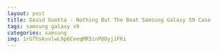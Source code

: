```yaml
---
layout: post
title: David Guetta - Nothing But The Beat Samsung Galaxy S9 Case
tags: samsung galaxy s9
categories: samsung
img: 1rGThskvvlwL9p6CeeqMR5inP8DyjiFKi
---
```


